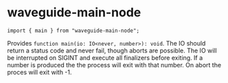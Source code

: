 # waveguide-main-node

```
import { main } from "waveguide-main-node";
```

Provides `function main(io: IO<never, number>): void`. 
The IO should return a status code and never fail, though aborts are possible.
The IO will be interrupted on SIGINT and execute all finalizers before exiting.
If a number is produced the the process will exit with that number.
On abort the proces will exit with -1.
